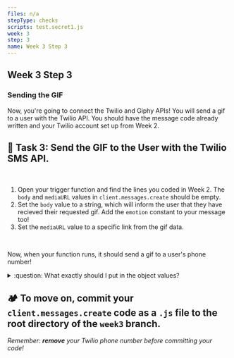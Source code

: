 ```yaml
---
files: n/a
stepType: checks
scripts: test.secret1.js
week: 3
step: 3
name: Week 3 Step 3
---
```


## Week 3 Step 3

### Sending the GIF

Now, you're going to connect the Twilio and Giphy APIs! You will send a gif to a user with the Twilio API. You should have the message code already written and your Twilio account set up from Week 2.

## **:pencil: Task 3: Send the GIF to the User with the Twilio SMS API.** <br>

</br>

1. Open your trigger function and find the lines you coded in Week 2. The `body` and `mediaURL` values in `client.messages.create` should be empty.
2. Set the `body` value to a string, which will inform the user that they have recieved their requested gif. Add the `emotion` constant to your message too!
3. Set the `mediaURL` value to a specific link from the gif data.

</br>

Now, when your function runs, it should send a gif to a user's phone number!

<details>
<summary>:question: What exactly should I put in the object values?</summary>
  </br>
  
The `body` value should look something like this: _Hello! That is the ${emotion} gif you requested :)_. <br>
The `mediaURL` value should be this link from the returned gif data: **jsonResult.data.images.downsized_large.url**.

  <br>
</details>

## **:camping: To move on, commit your `client.messages.create` code as a `.js` file to the root directory of the `week3` branch.**

*Remember: **remove** your Twilio phone number before committing your code!*
